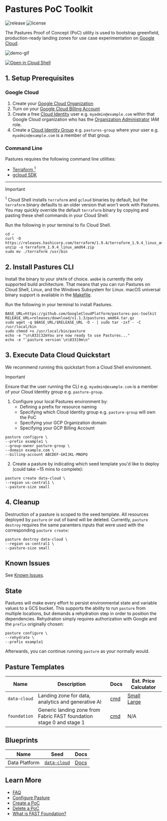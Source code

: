 # Pastures PoC Toolkit

![release](https://img.shields.io/github/v/release/googlecloudplatform/pastures-poc-toolkit) ![license](https://img.shields.io/github/license/GoogleCloudPlatform/pastures-poc-toolkit)

The Pastures Proof of Concept (PoC) utility is used to bootstrap greenfield, production-ready landing zones for use case experimentation on [Google Cloud](https://cloud.google.com/).

![demo-gif](assets/demo.gif)

[![Open in Cloud Shell](https://gstatic.com/cloudssh/images/open-btn.svg)](https://shell.cloud.google.com/cloudshell/editor?cloudshell_git_repo=http://github.com/GoogleCloudPlatform/pastures-poc-toolkit.git)

## 1. Setup Prerequisites

### Google Cloud
1. Create your [Google Cloud Organization](https://cloud.google.com/resource-manager/docs/cloud-platform-resource-hierarchy#organizations)
2. Turn on your [Google Cloud Billing Account](https://cloud.google.com/billing/docs/how-to/manage-billing-account)
3. Create a free [Cloud Identity](https://support.google.com/cloudidentity/answer/7389973) user e.g. `myadmin@example.com` within that Google Cloud organization who has the [Organization Administrator](https://cloud.google.com/iam/docs/understanding-roles#resourcemanager.organizationAdmin) IAM role.
4. Create a [Cloud Identity Group](https://support.google.com/cloudidentity/answer/9400082) e.g. `pastures-group` where your user e.g. `myadmin@example.com` is a member of that group.

### Command Line
Pastures requires the following command line utilities:
- [Terraform <sup>1</sup>](https://developer.hashicorp.com/terraform/install)
- [gcloud SDK](https://cloud.google.com/sdk/docs/install)

<hr>

> [!IMPORTANT]
 <sup>1</sup> Cloud Shell installs `terraform` and `gcloud` binaries by default, but the `terraform` binary defaults to an older version that won't work with Pastures. You may quickly override the default `terraform` binary by copying and pasting these shell commands in your Cloud Shell:

Run the following in your terminal to fix Cloud Shell.

```shell
cd ~
curl -O https://releases.hashicorp.com/terraform/1.9.4/terraform_1.9.4_linux_amd64.zip
unzip -o terraform_1.9.4_linux_amd64.zip
sudo mv ./terraform /usr/bin
```

## 2. Install Pastures CLI

Install the binary to your `$PATH` of choice. `amd64` is currently the only supported build architecture. That means that you can run Pastures on Cloud Shell, Linux, and the Windows Subsystem for Linux. macOS universal binary support is available in the [Makefile](Makefile).

Run the following in your terminal to install Pastures.
<!-- x-release-please-start-version -->
```shell
BASE_URL=https://github.com/GoogleCloudPlatform/pastures-poc-toolkit
RELEASE_URL=releases/download/v1.1.3/pastures_amd64.tar.gz
sudo wget -q $BASE_URL/$RELEASE_URL -O - | sudo tar -zxf - -C /usr/local/bin
sudo chmod +x /usr/local/bin/pasture
echo -e "\n\033[32mYou are now ready to use Pastures..."
echo -e "`pasture version`\n\033[0m\n"
```
<!-- x-release-please-end -->

## 3. Execute Data Cloud Quickstart

We recommend running this quickstart from a Cloud Shell environment.

> [!IMPORTANT]
Ensure that the user running the CLI e.g. `myadmin@example.com` is a member of your Cloud Identity group e.g. `pasture-group`.

1. Configure your local Pastures environment by:
    - Defining a prefix for resource naming
    - Specifying which Cloud Identity group e.g. `pasture-group` will own the PoC
    - Specifying your GCP Organization domain
    - Specifying your GCP Billing Account

```shell
pasture configure \
--prefix example1 \
--group-owner pasture-group \
--domain example.com \
--billing-account ABCDEF-GHIJKL-MNOPQ
```

2. Create a pasture by indicating which seed template you'd like to deploy (could take ~15 mins to complete):

```shell
pasture create data-cloud \
--region us-central1 \
--pasture-size small
```

## 4. Cleanup

Destruction of a pasture is scoped to the seed template. All resources deployed by `pasture` or out of band will be deleted. Currently, `pasture destroy` requires the same paramters inputs that were used with the corresponding `pasture create`:

<!-- TODO Do we need --pasture-size during destroy? Won't region be enough? Isn't one seed deployable per region? -->

```shell
pasture destroy data-cloud \
--region us-central1 \
--pasture-size small
```

## Known Issues

See [Known Issues](docs/known_issues.md).

## State

Pastures will make every effort to persist environmental state and variable values to a GCS bucket. This supports the ability to run `pasture` from multiple locations, but demands a rehydration step in order to position the dependencies. Rehydration simply requires authorization with Google and the `prefix` originally chosen:

```shell
pasture configure \
--rehydrate \
--prefix example1
```

Afterwards, you can continue running `pasture` as your normally would.

## Pasture Templates

| Name | Description | Docs | Est. Price Calculator |
| ---- | ----------- | ---- | --------------------- |
| `data-cloud` | Landing zone for data, analytics and generative AI | [cmd](docs/pasture_create_data-cloud.md) | [Small](https://cloud.google.com/products/calculator-legacy#id=5c5c2811-605e-4bdd-94f6-d1c9a19defd5)<br>[Large](https://cloud.google.com/products/calculator-legacy#id=ab352e16-69de-4726-8e91-f1fe0475c3dc) |
| `foundation` | Generic landing zone from Fabric FAST foundation stage 0 and stage 1 | [cmd](docs/pasture_create_foundation.md) | N/A |

## Blueprints

| Name | Seed | Docs |
| ---- | ---- | ---- |
| Data Platform | [`data-cloud`](docs/pasture_create_data-cloud.md) | [Docs](https://github.com/GoogleCloudPlatform/cloud-foundation-fabric/tree/master/blueprints/data-solutions/data-platform-foundations) |

## Learn More

- [FAQ](docs/faq.md)
- [Configure Pasture](docs/pasture_configure.md)
- [Create a PoC](docs/pasture_create.md)
- [Delete a PoC](docs/pasture_destroy.md)
- [What is FAST Foundation?](https://github.com/GoogleCloudPlatform/cloud-foundation-fabric/blob/master/fast/README.md)
